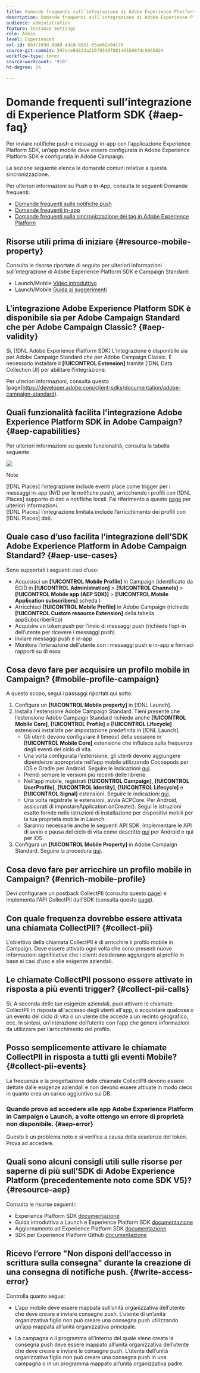 ```yaml
---
title: Domande frequenti sull’integrazione di Adobe Experience Platform SDK e Adobe Campaign
description: Domande frequenti sull’integrazione di Adobe Experience Platform SDK e Adobe Campaign
audience: administration
feature: Instance Settings
role: Admin
level: Experienced
exl-id: 6b3c189d-8ddd-4dc0-8831-65ae62e04c70
source-git-commit: 597ece8d833a216f0540f801461b08fdc9865024
workflow-type: tm+mt
source-wordcount: '910'
ht-degree: 2%

---
```


# Domande frequenti sull’integrazione di Experience Platform SDK {#aep-faq}

Per inviare notifiche push e messaggi in-app con l’applicazione Experience Platform SDK, un’app mobile deve essere configurata in Adobe Experience Platform SDK e configurata in Adobe Campaign.

La sezione seguente elenca le domande comuni relative a questa sincronizzazione.

Per ulteriori informazioni su Push o In-App, consulta le seguenti Domande frequenti:

* [Domande frequenti sulle notifiche push](../../channels/using/about-push-notifications.md#push-faq)
* [Domande frequenti in-app](../../channels/using/in-app-faq.md)
* [Domande frequenti sulla sincronizzazione dei tag in Adobe Experience Platform](../../administration/using/syncwithlaunch-faq.md)

## Risorse utili prima di iniziare {#resource-mobile-property}

Consulta le risorse riportate di seguito per ulteriori informazioni sull’integrazione di Adobe Experience Platform SDK e Campaign Standard:

* Launch/Mobile [Video introduttivo](https://www.adobe.com/experience-platform/launch.html#acpl-mobile-video)
* Launch/Mobile [Guida ai suggerimenti](https://www.adobe.com/content/dam/dx/us/en/products/experience-platform/launch-tag-manager/pdfs/adobe-cloud-platform-launch-tips-and-tricks-sheet.pdf)

## L’integrazione Adobe Experience Platform SDK è disponibile sia per Adobe Campaign Standard che per Adobe Campaign Classic? {#aep-validity}

Sì, [!DNL Adobe Experience Platform SDK] L’integrazione è disponibile sia per Adobe Campaign Standard che per Adobe Campaign Classic. È necessario installare il **[!UICONTROL Extension]** tramite [!DNL Data Collection UI] per abilitare l’integrazione.

Per ulteriori informazioni, consulta questo [page]https://developer.adobe.com/client-sdks/documentation/adobe-campaign-standard).

## Quali funzionalità facilita l&#39;integrazione Adobe Experience Platform SDK in Adobe Campaign? {#aep-capabilities}

Per ulteriori informazioni su queste funzionalità, consulta la tabella seguente.

![](assets/faq.png)

>[!NOTE]
>
>[!DNL Places] l’integrazione include eventi place come trigger per i messaggi in-app (N/D per le notifiche push), arricchendo i profili con [!DNL Places] supporto di dati e notifiche locali. Fai riferimento a questo [page](../../channels/using/preparing-and-sending-an-in-app-message.md) per ulteriori informazioni. <br>[!DNL Places] l’integrazione limitata include l’arricchimento dei profili con [!DNL Places] dati.

## Quale caso d’uso facilita l’integrazione dell’SDK Adobe Experience Platform in Adobe Campaign Standard? {#aep-use-cases}

Sono supportati i seguenti casi d’uso:

* Acquisisci un **[!UICONTROL Mobile Profile]** in Campaign (identificato da ECID in **[!UICONTROL Administration]** > **[!UICONTROL Channels]** > **[!UICONTROL Mobile app (AEP SDK)]** > **[!UICONTROL Mobile Application subscribers]** scheda )
* Arricchisci **[!UICONTROL Mobile Profile]** in Adobe Campaign (richiede **[!UICONTROL Custom resource Extension]** della tabella appSubscriberRcp)
* Acquisire un token push per l’invio di messaggi push (richiede l’opt-in dell’utente per ricevere i messaggi push)
* Inviare messaggi push e in-app
* Monitora l’interazione dell’utente con i messaggi push e in-app e fornisci rapporti su di essa

## Cosa devo fare per acquisire un profilo mobile in Campaign? {#mobile-profile-campaign}

A questo scopo, segui i passaggi riportati qui sotto:

1. Configura un **[!UICONTROL Mobile property]** in [!DNL Launch].
1. Installa l&#39;estensione Adobe Campaign Standard. Tieni presente che l’estensione Adobe Campaign Standard richiede anche **[!UICONTROL Mobile Core]**, **[!UICONTROL Profile]** e **[!UICONTROL Lifecycle]** estensioni installate per impostazione predefinita in [!DNL Launch].
   * Gli utenti devono configurare il timeout della sessione in **[!UICONTROL Mobile Core]** estensione che influisce sulla frequenza degli eventi del ciclo di vita.
   * Una volta configurata l’estensione, gli utenti devono aggiungere dipendenze appropriate nell’app mobile utilizzando Cocoapods per iOS e Gradle per Android. Seguire le indicazioni [qui](https://developer.adobe.com/client-sdks/documentation/adobe-campaign-standard).
   * Prendi sempre le versioni più recenti delle librerie.
   * Nell’app mobile, registrati **[!UICONTROL Campaign]**, **[!UICONTROL UserProfile]**, **[!UICONTROL Identity]**, **[!UICONTROL Lifecycle]** e **[!UICONTROL Signal]** estensioni. Seguire le indicazioni [qui](https://developer.adobe.com/client-sdks/documentation/adobe-campaign-standard/#register-the-campaign-standard-extension-with-mobile-core).
   * Una volta registrate le estensioni, avvia ACPCore. Per Android, assicurati di impostareApplication onCreate(). Segui le istruzioni esatte fornite nelle istruzioni di installazione per dispositivi mobili per la tua proprietà mobile in Launch.
   * Saranno necessarie anche le seguenti API SDK. Implementare le API di avvio e pausa del ciclo di vita come descritto [qui](https://developer.adobe.com/client-sdks/documentation/mobile-core/lifecycle/android) per Android e qui per iOS.
1. Configura un **[!UICONTROL Mobile Property]** in Adobe Campaign Standard. Seguire la procedura [qui](../../administration/using/configuring-a-mobile-application.md#channel-specific-config).

## Cosa devo fare per arricchire un profilo mobile in Campaign? {#enrich-mobile-profile}

Devi configurare un postback CollectPII (consulta questo [page](../../administration/using/configuring-rules-launch.md#pii-postback)) e implementa l&#39;API CollectPII dall&#39;SDK (consulta questo [page](https://developer.adobe.com/client-sdks/documentation/mobile-core/api-reference)).

## Con quale frequenza dovrebbe essere attivata una chiamata CollectPII? {#collect-pii}

L’obiettivo della chiamata CollectPII è di arricchire il profilo mobile in Campaign. Deve essere attivato ogni volta che sono presenti nuove informazioni significative che i clienti desiderano aggiungere al profilo in base ai casi d’uso e alle esigenze aziendali.

## Le chiamate CollectPII possono essere attivate in risposta a più eventi trigger? {#collect-pii-calls}

Sì. A seconda delle tue esigenze aziendali, puoi attivare le chiamate CollectPII in risposta all&#39;accesso degli utenti all&#39;app, o acquistare qualcosa o un evento del ciclo di vita o un utente che accede a un recinto geografico, ecc. In sintesi, un’interazione dell’utente con l’app che genera informazioni da utilizzare per l’arricchimento del profilo.

## Posso semplicemente attivare le chiamate CollectPII in risposta a tutti gli eventi Mobile? {#collect-pii-events}

La frequenza e la progettazione delle chiamate CollectPII devono essere dettate dalle esigenze aziendali e non devono essere attivate in modo cieco in quanto crea un carico aggiuntivo sul DB.

### Quando provo ad accedere alle app Adobe Experience Platform in Campaign o Launch, a volte ottengo un errore di proprietà non disponibile. {#aep-error}

Questo è un problema noto e si verifica a causa della scadenza del token. Prova ad accedere.

## Quali sono alcuni consigli utili sulle risorse per saperne di più sull’SDK di Adobe Experience Platform (precedentemente noto come SDK V5)?{#resource-aep}

Consulta le risorse seguenti:

* Experience Platform SDK [documentazione](https://developer.adobe.com/client-sdks/documentation/)
* Guida introduttiva a Launch e Experience Platform SDK [documentazione](https://developer.adobe.com/client-sdks/documentation/getting-started/create-a-mobile-property/)
* Aggiornamento ad Experience Platform SDK [documentazione](https://developer.adobe.com/client-sdks/documentation/upgrade-platform-sdks)
* SDK per Experience Platform Github [documentazione](https://github.com/Adobe-Marketing-Cloud/acp-sdks/)

## Ricevo l’errore &quot;Non disponi dell’accesso in scrittura sulla consegna&quot; durante la creazione di una consegna di notifiche push. {#write-access-error}

Controlla quanto segue:

* L’app mobile deve essere mappata sull’unità organizzativa dell’utente che deve creare e inviare consegne push. L’utente di un’unità organizzativa figlio non può creare una consegna push utilizzando un’app mappata all’unità organizzativa principale.

* La campagna o il programma all’interno del quale viene creata la consegna push deve essere mappato all’unità organizzativa dell’utente che deve creare e inviare le consegne push. L’utente dell’unità organizzativa figlio non può creare una consegna push in una campagna o in un programma mappato all’unità organizzativa padre.
